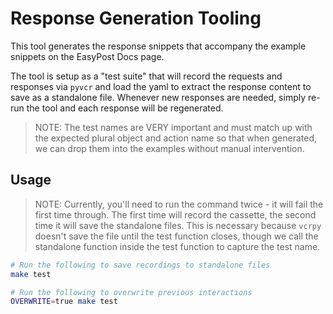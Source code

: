 # Response Generation Tooling

This tool generates the response snippets that accompany the example snippets on the EasyPost Docs page.

The tool is setup as a "test suite" that will record the requests and responses via `pyvcr` and load the yaml to extract the response content to save as a standalone file. Whenever new responses are needed, simply re-run the tool and each response will be regenerated.

> NOTE: The test names are VERY important and must match up with the expected plural object and action name so that when generated, we can drop them into the examples without manual intervention.

## Usage

> NOTE: Currently, you'll need to run the command twice - it will fail the first time through. The first time will record the cassette, the second time it will save the standalone files. This is necessary because `vcrpy` doesn't save the file until the test function closes, though we call the standalone function inside the test function to capture the test name.

```bash
# Run the following to save recordings to standalone files
make test

# Run the following to overwrite previous interactions
OVERWRITE=true make test
```
